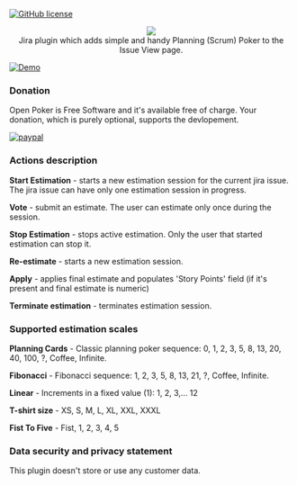 [![GitHub license](https://img.shields.io/github/license/aprey10/open-poker)](https://github.com/aprey10/open-poker/blob/main/LICENSE)

<p align="center">
    <img src="https://user-images.githubusercontent.com/4034723/104251770-71453a80-543e-11eb-8a7b-9bb0bebbb0f9.png"><br/>
    Jira plugin which adds simple and handy Planning (Scrum) Poker to the Issue View page.
</p>

[![Demo](https://img.youtube.com/vi/61iEyZg8JZw/maxresdefault.jpg)](https://youtu.be/x3JumyxaRho)

### Donation
Open Poker is Free Software and it's available free of charge.
Your donation, which is purely optional, supports the devlopement.

[![paypal](https://www.paypalobjects.com/en_US/i/btn/btn_donateCC_LG.gif)](https://www.paypal.com/donate?business=5WSH9UURWWAN4&no_recurring=1&item_name=Open+Poker+plugin+support&currency_code=USD)


### Actions description

**Start Estimation** - starts a new estimation session for the current jira issue. The jira issue can have only one estimation session in progress.

**Vote** - submit an estimate. The user can estimate only once during the session.

**Stop Estimation** - stops active estimation. Only the user that started estimation can stop it.

**Re-estimate** - starts a new estimation session.

**Apply** - applies final estimate and populates 'Story Points' field (if it's present and final estimate is numeric)

**Terminate estimation** - terminates estimation session.

### Supported estimation scales

**Planning Cards** - Classic planning poker sequence: 0, 1, 2, 3, 5, 8, 13, 20, 40, 100, ?, Coffee, Infinite.

**Fibonacci** - Fibonacci sequence: 1, 2, 3, 5, 8, 13, 21, ?, Coffee, Infinite.

**Linear** - Increments in a fixed value (1): 1, 2, 3,... 12

**T-shirt size** - XS, S, M, L, XL, XXL, XXXL

**Fist To Five** - Fist, 1, 2, 3, 4, 5


### Data security and privacy statement

This plugin doesn't store or use any customer data.
